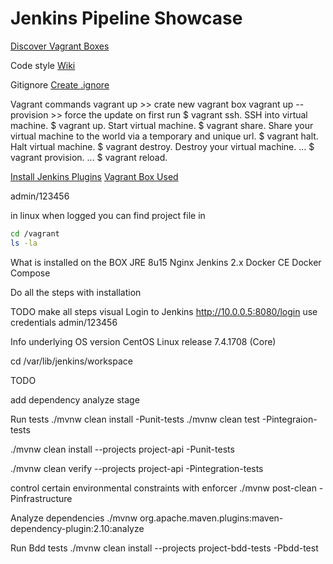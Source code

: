# Jenkins Pipeline Showcase


[Discover Vagrant Boxes](https://app.vagrantup.com/boxes/search?order=desc&page=1&provider=&q=jenkins&sort=created&utf8=%E2%9C%93)

Code style
[Wiki](https://github.com/editorconfig/editorconfig/wiki)

Gitignore
[Create .ignore]()


Vagrant commands
vagrant up >> crate new vagrant box
vagrant up --provision >> force the update on first run
$ vagrant ssh. SSH into virtual machine.
$ vagrant up. Start virtual machine.
$ vagrant share. Share your virtual machine to the world via a temporary and unique url.
$ vagrant halt. Halt virtual machine.
$ vagrant destroy. Destroy your virtual machine. ...
$ vagrant provision. ...
$ vagrant reload.

[Install Jenkins Plugins](https://wiki.jenkins.io/display/JENKINS/Jenkins+CLI)
[Vagrant Box Used](https://app.vagrantup.com/dotronglong/boxes/jenkins-docker)

admin/123456


in linux when logged you can find project file in
```bash
cd /vagrant
ls -la
```

What is installed on the BOX
JRE 8u15
Nginx
Jenkins 2.x
Docker CE
Docker Compose

Do all the steps with installation


TODO make all steps visual
Login to Jenkins
http://10.0.0.5:8080/login
use credentials
admin/123456


Info
underlying OS version
CentOS Linux release 7.4.1708 (Core)


cd /var/lib/jenkins/workspace


TODO

add dependency analyze stage

Run tests
./mvnw clean install -Punit-tests
./mvnw clean test -Pintegraion-tests

./mvnw clean install --projects project-api -Punit-tests

 ./mvnw clean verify --projects project-api -Pintegration-tests

 control certain environmental constraints
 with enforcer
./mvnw post-clean -Pinfrastructure

Analyze dependencies
./mvnw org.apache.maven.plugins:maven-dependency-plugin:2.10:analyze

Run Bdd tests
./mvnw clean install --projects project-bdd-tests -Pbdd-test
